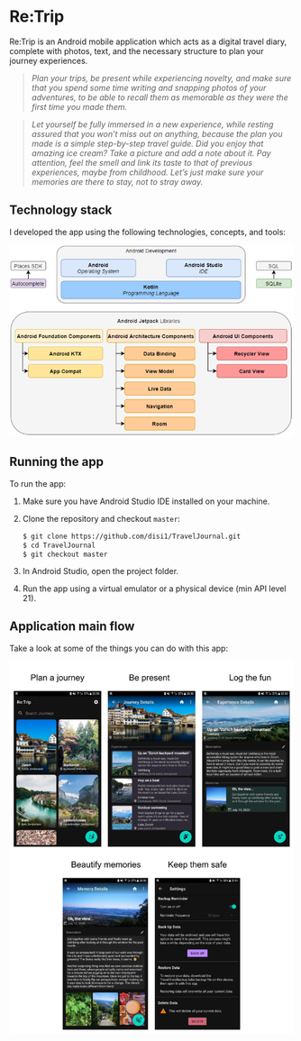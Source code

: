 # Re:Trip
Re:Trip is an Android mobile application which acts as a digital travel diary, complete with photos, text, and the necessary structure to plan your journey experiences.

> *Plan your trips, be present while experiencing novelty, and make sure that you spend some time writing and snapping photos of your adventures, to be able to recall them as memorable as they were the first time you made them.*

> *Let yourself be fully immersed in a new experience, while resting assured that you won’t miss out on anything, because the plan you made is a simple step-by-step travel guide. Did you enjoy that amazing ice cream? Take a picture and add a note about it. Pay attention, feel the smell and link its taste to that of previous experiences, maybe from childhood. Let’s just make sure your memories are there to stay, not to stray away.*

## Technology stack
I developed the app using the following technologies, concepts, and tools:
<p align="center">
  <img src="./assets/TechStack.png">
</p>

## Running the app
To run the app:

1. Make sure you have Android Studio IDE installed on your machine.
1. Clone the repository and checkout `master`:

    ```
    $ git clone https://github.com/disi1/TravelJournal.git
    $ cd TravelJournal
    $ git checkout master
    ```
1. In Android Studio, open the project folder.
1. Run the app using a virtual emulator or a physical device (min API level 21).

## Application main flow
Take a look at some of the things you can do with this app:
<p align="center">
  <img src="./assets/MainFlow.png">
</p>
